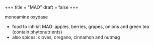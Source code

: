 +++
title = "MAO"
draft = false
+++

monoamine oxydase

-   food to inhibit MAO: apples, berries, grapes, onions and green tea (contain phytonutrients)
-   also spices: cloves, oregano, cinnamon and nutmag